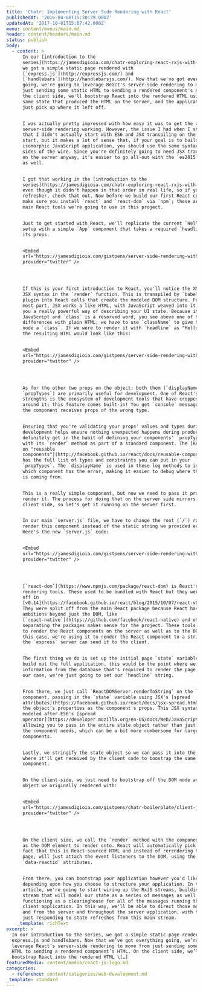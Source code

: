 ```yaml
---
title: 'Chatr: Implementing Server Side Rendering with React'
publishedAt: '2016-04-06T15:30:29.000Z'
updatedAt: '2017-10-01T15:07:42.000Z'
menu: content/menus/main.md
header: content/headers/main.md
status: publish
body:
  - content: >
      In our [introduction to the
      series](https://jamesdigioia.com/chatr-exploring-react-rxjs-with-a-chat-application/),
      we got a simple static page rendered with
      [`express.js`](http://expressjs.com/) and
      [`handlebars`](http://handlebarsjs.com/). Now that we've got everything
      going, we're going to leverage React's server-side rendering to move from
      just sending some static HTML to sending a rendered component's HTML. On
      the client side, we'll bootstrap React into the rendered HTML using the
      same state that produced the HTML on the server, and the application can
      just pick up where it left off.


      I was actually pretty impressed with how easy it was to get the actual
      server-side rendering working. However, the issue I had when I started was
      that I didn't actually start with ES6 and JSX transpiling on the server to
      start, but it makes a lot of sense that, if your goal is to build an
      isomorphic JavaScript application, you should use the same syntax on both
      sides of the wire. Since you're definitely going to need JSX transpiling
      on the server anyway, it's easier to go all-out with the `es2015` preset
      as well.


      I got that working in the [introduction to the
      series](https://jamesdigioia.com/chatr-exploring-react-rxjs-with-a-chat-application/),
      even though it didn't happen in that order in real life, so if you need a
      refresher, check that out. Now before we build our first React component,
      make sure you install `react` and `react-dom` via `npm`; these are the two
      main React tools we're going to use in this project.


      Just to get started with React, we'll replicate the current `Hello World!`
      setup with a simple `App` component that takes a required `headline` as
      its props.


      <Embed
      url="https://jamesdigioia.com/gistpens/server-side-rendering-with-react/app.js/"
      provider="twitter" />




      If this is your first introduction to React, you'll notice the XML-like
      JSX syntax in the `render` function. This is transpiled by `babel`'s JSX
      plugin into React calls that create the modeled DOM structure. For the
      most part, JSX works a like HTML, with JavaScript weaved into it, giving
      you a really powerful way of describing your UI state. Because it's still
      JavaScript and `class` is a reserved word, you see above one of the many
      differences with plain HTML; we have to use `className` to give the DOM
      node a `class`. If we were to render it with `headline` as "Hello World!",
      the resulting HTML would look like this:


      <Embed
      url="https://jamesdigioia.com/gistpens/server-side-rendering-with-react/rendered.html/"
      provider="twitter" />




      As for the other two props on the object: both them (`displayName` and
      `propTypes`) are primarily useful for development. One of React's greatest
      strengths is the ecosystem of development tools that have cropped up
      around it; this feature comes built-in! You get `console` messages when
      the component receives props of the wrong type.


      Ensuring that you're validating your props' values and types during
      development helps ensure nothing unexpected happens during production, so
      definitely get in the habit of defining your components' `propTypes` along
      with its `render` method as part of a standard component. The [React docs
      on "reusable
      components"](http://facebook.github.io/react/docs/reusable-components.html)
      has the full list of types and constraints you can put in your
      `propTypes`. The `displayName` is used in these log methods to indicate
      which component has the error, making it easier to debug where the problem
      is coming from.


      This is a really simple component, but now we need to pass it props and
      render it. The process for doing that on the server side mirrors the
      client side, so let's get it running on the server first.


      In our main `server.js` file, we have to change the root (`/`) route to
      render this component instead of the static string we provided earlier.
      Here's the new `server.js` code:


      <Embed
      url="https://jamesdigioia.com/gistpens/server-side-rendering-with-react/server.js/"
      provider="twitter" />




      [`react-dom`](https://www.npmjs.com/package/react-dom) is React's DOM
      rendering tools. These used to be bundled with React but they were split
      off in
      [v0.14](https://facebook.github.io/react/blog/2015/10/07/react-v0.14.html).
      They were split off from the main React package because React has
      ambitions beyond just the DOM, like
      [`react-native`](https://github.com/facebook/react-native) and others, so
      separating the packages makes sense for the project. These tools allow us
      to render the React components on the server as well as to the DOM; in
      this case, we're using it to render the React component to a string, so
      the `express` server can send it to the client.


      The first thing we do is set up the initial page `state` variable. As we
      build out the full application, this would be the point where we fetch the
      information from the database that's required to render the page state. In
      our case, we're just going to set our `headline` string.


      From there, we just call `ReactDOMServer.renderToString` on the `App`
      component, passing in the `state` variable using JSX's [spread
      attributes](https://facebook.github.io/react/docs/jsx-spread.html) to pass
      the object's properties as the component's props. This JSX syntax is
      modeled after ES6's [spread
      operator](https://developer.mozilla.org/en-US/docs/Web/JavaScript/Reference/Operators/Spread_operator),
      allowing you to pass in the entire state object rather than just the props
      the component needs, which can be a bit more cumbersome for larger
      components.


      Lastly, we stringify the state object so we can pass it into the view,
      where it'll get received by the client code to boostrap the same React
      component.


      On the client-side, we just need to bootstrap off the DOM node and state
      object we originally rendered with:


      <Embed
      url="https://jamesdigioia.com/gistpens/chatr-boilerplate/client-js-2/"
      provider="twitter" />




      On the client side, we call the `render` method with the component as well
      as the DOM element to render onto. React will automatically pick up the
      fact that this is React-sourced HTML and instead of rerendering the whole
      page, will just attach the event listeners to the DOM, using the rendered
      `data-reactid` attributes.


      From there, you can bootstrap your application however you'd like,
      depending upon how you choose to structure your application. In the next
      article, we're going to start wiring up the RxJS streams, building a
      stream that will model our state as a series of messages as well
      functioning as a clearinghouse for all of the messages running through the
      client application. In this way, we'll be able to direct those messages to
      and from the server and throughout the server application, with the UI
      just responding to state refreshes from this main stream.
    _template: richText
excerpt: >
  In our introduction to the series, we got a simple static page rendered with
  express.js and handlebars. Now that we’ve got everything going, we’re going to
  leverage React’s server-side rendering to move from just sending some static
  HTML to sending a rendered component’s HTML. On the client side, we’ll
  bootstrap React into the rendered HTML \[…]
featuredMedia: content/media/react-js-logo.md
categories:
  - reference: content/categories/web-development.md
_template: standard
---
```



